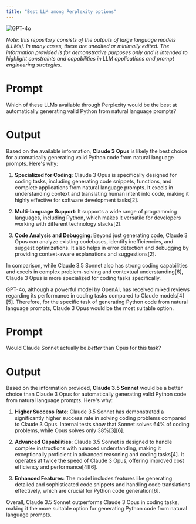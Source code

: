 ```yaml
---
title: "Best LLM among Perplexity options"
---
```

![GPT-4o](https://img.shields.io/badge/GPT--4o-3333FF?style=for-the-badge&logo=openai&logoColor=white)



*Note: this repository consists of the outputs of large language models (LLMs). In many cases, these are unedited or minimally edited. The information provided is for demonstrative purposes only and is intended to highlight constraints and capabilities in LLM applications and prompt engineering strategies.*


# Prompt

Which of these LLMs available through Perplexity would be the best at automatically generating valid Python from natural language prompts?

# Output

Based on the available information, **Claude 3 Opus** is likely the best choice for automatically generating valid Python code from natural language prompts. Here's why:

1. **Specialized for Coding**: Claude 3 Opus is specifically designed for coding tasks, including generating code snippets, functions, and complete applications from natural language prompts. It excels in understanding context and translating human intent into code, making it highly effective for software development tasks[2].

2. **Multi-language Support**: It supports a wide range of programming languages, including Python, which makes it versatile for developers working with different technology stacks[2].

3. **Code Analysis and Debugging**: Beyond just generating code, Claude 3 Opus can analyze existing codebases, identify inefficiencies, and suggest optimizations. It also helps in error detection and debugging by providing context-aware explanations and suggestions[2].

In comparison, while Claude 3.5 Sonnet also has strong coding capabilities and excels in complex problem-solving and contextual understanding[6], Claude 3 Opus is more specialized for coding tasks specifically.

GPT-4o, although a powerful model by OpenAI, has received mixed reviews regarding its performance in coding tasks compared to Claude models[4][5]. Therefore, for the specific task of generating Python code from natural language prompts, Claude 3 Opus would be the most suitable option.

# Prompt

Would Claude Sonnet actually be *better* than Opus for this task?

# Output

Based on the information provided, **Claude 3.5 Sonnet** would be a better choice than Claude 3 Opus for automatically generating valid Python code from natural language prompts. Here's why:

1. **Higher Success Rate**: Claude 3.5 Sonnet has demonstrated a significantly higher success rate in solving coding problems compared to Claude 3 Opus. Internal tests show that Sonnet solves 64% of coding problems, while Opus solves only 38%[3][6].

2. **Advanced Capabilities**: Claude 3.5 Sonnet is designed to handle complex instructions with nuanced understanding, making it exceptionally proficient in advanced reasoning and coding tasks[4]. It operates at twice the speed of Claude 3 Opus, offering improved cost efficiency and performance[4][6].

3. **Enhanced Features**: The model includes features like generating detailed and sophisticated code snippets and handling code translations effectively, which are crucial for Python code generation[6].

Overall, Claude 3.5 Sonnet outperforms Claude 3 Opus in coding tasks, making it the more suitable option for generating Python code from natural language prompts.

 